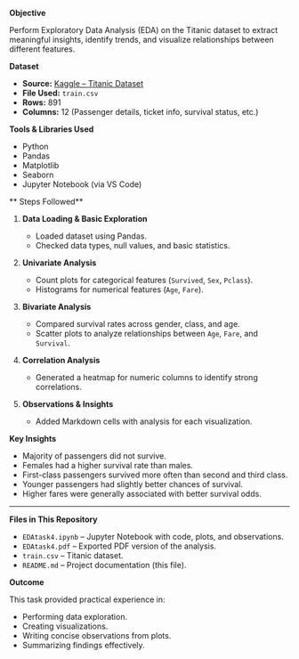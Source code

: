 **Objective**

Perform Exploratory Data Analysis (EDA) on the Titanic dataset to extract meaningful insights, identify trends, and visualize relationships between different features.

**Dataset**

* **Source:** [Kaggle – Titanic Dataset](https://www.kaggle.com/c/titanic/data)
* **File Used:** `train.csv`
* **Rows:** 891
* **Columns:** 12 (Passenger details, ticket info, survival status, etc.)

**Tools & Libraries Used**
* Python
* Pandas
* Matplotlib
* Seaborn
* Jupyter Notebook (via VS Code)

** Steps Followed**

1. **Data Loading & Basic Exploration**

   * Loaded dataset using Pandas.
   * Checked data types, null values, and basic statistics.

2. **Univariate Analysis**

   * Count plots for categorical features (`Survived`, `Sex`, `Pclass`).
   * Histograms for numerical features (`Age`, `Fare`).

3. **Bivariate Analysis**

   * Compared survival rates across gender, class, and age.
   * Scatter plots to analyze relationships between `Age`, `Fare`, and `Survival`.

4. **Correlation Analysis**

   * Generated a heatmap for numeric columns to identify strong correlations.

5. **Observations & Insights**

   * Added Markdown cells with analysis for each visualization.

**Key Insights**

* Majority of passengers did not survive.
* Females had a higher survival rate than males.
* First-class passengers survived more often than second and third class.
* Younger passengers had slightly better chances of survival.
* Higher fares were generally associated with better survival odds.

---

**Files in This Repository**

* `EDAtask4.ipynb` – Jupyter Notebook with code, plots, and observations.
* `EDAtask4.pdf` – Exported PDF version of the analysis.
* `train.csv` – Titanic dataset.
* `README.md` – Project documentation (this file).

**Outcome**

This task provided practical experience in:

* Performing data exploration.
* Creating visualizations.
* Writing concise observations from plots.
* Summarizing findings effectively.

